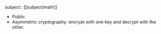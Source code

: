 subject:: [[subject/math]]

- Public
- Asymmetric cryptography: encrypt with one key and decrypt with the other.